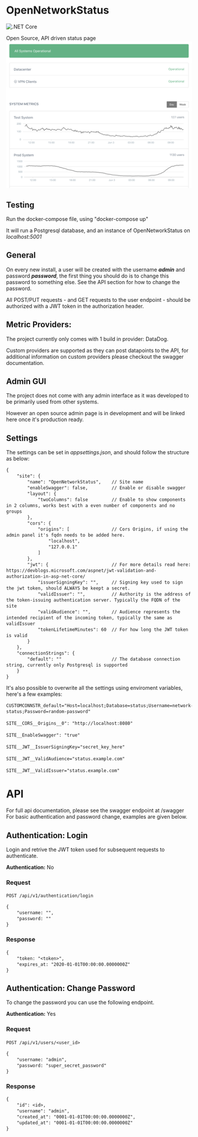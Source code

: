 # OpenNetworkStatus
![.NET Core](https://github.com/patrickfnielsen/OpenNetworkStatus/workflows/.NET%20Core/badge.svg?branch=master&event=push)

Open Source, API driven status page
![Image of OpenNetworkStatus](https://github.com/patrickfnielsen/OpenNetworkStatus/blob/master/screenshots/main.png)

## Testing
Run the docker-compose file, using "docker-compose up"

It will run a Postgresql database, and an instance of OpenNetworkStatus on *localhost:5001*

## General
On every new install, a user will be created with the username ***admin*** and password ***password***, the first thing you should do is to change this password to something else.
See the API section for how to change the password.

All POST/PUT requests - and GET requests to the user endpoint - should be authorized with a JWT token in the authorization header.

## Metric Providers:
The project currently only comes with 1 build in provider: DataDog. 

Custom providers are supported as they can post datapoints to the API, for additional information on custom providers please checkout the swagger documentation.

## Admin GUI
The project does not come with any admin interface as it was developed to be primarily used from other systems.

However an open source admin page is in development and will be linked here once it's production ready.

## Settings
The settings can be set in *appsettings.json*, and should follow the structure as below:

    {
        "site": {
            "name": "OpenNetworkStatus",    // Site name
            "enableSwagger": false,         // Enable or disable swagger
            "layout": {
                "twoColumns": false         // Enable to show components in 2 columns, works best with a even number of components and no groups
            },
            "cors": {
                "origins": [                // Cors Origins, if using the admin panel it's fqdn needs to be added here.
                    "localhost",
                    "127.0.0.1"
                ]
            },
            "jwt": {                        // For more details read here: https://devblogs.microsoft.com/aspnet/jwt-validation-and-authorization-in-asp-net-core/
                "issuerSigningKey": "",     // Signing key used to sign the jwt token, should ALWAYS be keept a secret.
                "validIssuer": "",          // Authority is the address of the token-issuing authentication server. Typically the FQDN of the site
                "validAudience": "",        // Audience represents the intended recipient of the incoming token, typically the same as validIssuer
                "tokenLifetimeMinutes": 60  // For how long the JWT token is valid
            }
        },
        "connectionStrings": {
            "default": ""                   // The database connection string, currently only Postgresql is supported
        }
    }


It's also possible to overwrite all the settings using enviroment variables, here's a few examples:

    CUSTOMCONNSTR_default="Host=localhost;Database=status;Username=network-status;Password=random-password"

    SITE__CORS__Origins__0": "http://localhost:8080"

    SITE__EnableSwagger": "true"

    SITE__JWT__IssuerSigningKey="secret_key_here"

    SITE__JWT__ValidAudience="status.example.com"

    SITE__JWT__ValidIssuer="status.example.com"


# API
For full api documentation, please see the swagger endpoint at /swagger
For basic authentication and password change, examples are given below.

## Authentication: Login
Login and retrive the JWT token used for subsequent requests to authenticate.

**Authentication:** No
### Request
`POST /api/v1/authentication/login`

    {
        "username: "",
        "password: ""
    }

### Response
    {
        "token: "<token>",
        "expires_at: "2020-01-01T00:00:00.0000000Z"
    }

## Authentication: Change Password
To change the password you can use the following endpoint. 

**Authentication:** Yes
### Request
`POST /api/v1/users/<user_id>`

    {
        "username: "admin",
        "password: "super_secret_password"
    }

### Response
    {
        "id": <id>,
        "username": "admin",
        "created_at": "0001-01-01T00:00:00.0000000Z",
        "updated_at": "0001-01-01T00:00:00.0000000Z"
    }
